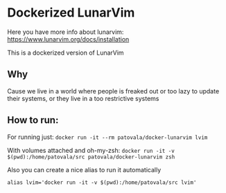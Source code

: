 
# Dockerized LunarVim 

Here you have more info about lunarvim:  https://www.lunarvim.org/docs/installation

This is a dockerized version of LunarVim

## Why
Cause we live in a world where people is freaked out or too lazy to update their systems, or they live in a too restrictive systems


## How to run:

For running just:
`docker run -it --rm patovala/docker-lunarvim lvim`

With volumes attached and oh-my-zsh:
`docker run -it -v $(pwd):/home/patovala/src patovala/docker-lunarvim zsh`

Also you can create a nice alias to run it automatically

`alias lvim='docker run -it -v $(pwd):/home/patovala/src lvim'`
